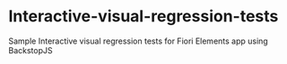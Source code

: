 # Interactive-visual-regression-tests
Sample Interactive visual regression tests for Fiori Elements app using BackstopJS
